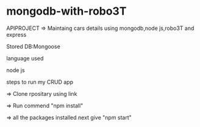 # mongodb-with-robo3T
APIPROJECT
=> Maintaing cars details using mongodb,node js,robo3T and express

Stored DB:Mongoose

language used

node js

steps to run my CRUD app

=> Clone rpositary using link

=> Run commend "npm install"

=> all the packages installed next give "npm start"
